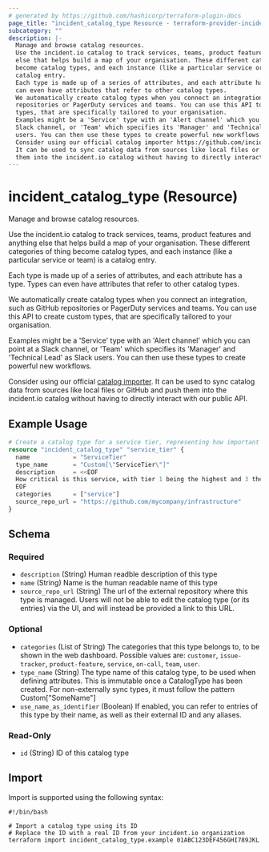 ```yaml
---
# generated by https://github.com/hashicorp/terraform-plugin-docs
page_title: "incident_catalog_type Resource - terraform-provider-incident"
subcategory: ""
description: |-
  Manage and browse catalog resources.
  Use the incident.io catalog to track services, teams, product features and anything
  else that helps build a map of your organisation. These different categories of thing
  become catalog types, and each instance (like a particular service or team) is a
  catalog entry.
  Each type is made up of a series of attributes, and each attribute has a type. Types
  can even have attributes that refer to other catalog types.
  We automatically create catalog types when you connect an integration, such as GitHub
  repositories or PagerDuty services and teams. You can use this API to create custom
  types, that are specifically tailored to your organisation.
  Examples might be a 'Service' type with an 'Alert channel' which you can point at a
  Slack channel, or 'Team' which specifies its 'Manager' and 'Technical Lead' as Slack
  users. You can then use these types to create powerful new workflows.
  Consider using our official catalog importer https://github.com/incident-io/catalog-importer.
  It can be used to sync catalog data from sources like local files or GitHub and push
  them into the incident.io catalog without having to directly interact with our public API.
---
```


# incident_catalog_type (Resource)

Manage and browse catalog resources.

Use the incident.io catalog to track services, teams, product features and anything
else that helps build a map of your organisation. These different categories of thing
become catalog types, and each instance (like a particular service or team) is a
catalog entry.

Each type is made up of a series of attributes, and each attribute has a type. Types
can even have attributes that refer to other catalog types.

We automatically create catalog types when you connect an integration, such as GitHub
repositories or PagerDuty services and teams. You can use this API to create custom
types, that are specifically tailored to your organisation.

Examples might be a 'Service' type with an 'Alert channel' which you can point at a
Slack channel, or 'Team' which specifies its 'Manager' and 'Technical Lead' as Slack
users. You can then use these types to create powerful new workflows.

Consider using our official [catalog importer](https://github.com/incident-io/catalog-importer).
It can be used to sync catalog data from sources like local files or GitHub and push
them into the incident.io catalog without having to directly interact with our public API.

## Example Usage

```terraform
# Create a catalog type for a service tier, representing how important a service is.
resource "incident_catalog_type" "service_tier" {
  name            = "ServiceTier"
  type_name       = "Custom[\"ServiceTier\"]"
  description     = <<EOF
  How critical is this service, with tier 1 being the highest and 3 the lowest.
  EOF
  categories      = ["service"]
  source_repo_url = "https://github.com/mycompany/infrastructure"
}
```

<!-- schema generated by tfplugindocs -->
## Schema

### Required

- `description` (String) Human readble description of this type
- `name` (String) Name is the human readable name of this type
- `source_repo_url` (String) The url of the external repository where this type is managed. Users will not be able to edit the catalog type (or its entries) via the UI, and will instead be provided a link to this URL.

### Optional

- `categories` (List of String) The categories that this type belongs to, to be shown in the web dashboard. Possible values are: `customer`, `issue-tracker`, `product-feature`, `service`, `on-call`, `team`, `user`.
- `type_name` (String) The type name of this catalog type, to be used when defining attributes. This is immutable once a CatalogType has been created. For non-externally sync types, it must follow the pattern Custom["SomeName"]
- `use_name_as_identifier` (Boolean) If enabled, you can refer to entries of this type by their name, as well as their external ID and any aliases.

### Read-Only

- `id` (String) ID of this catalog type

## Import

Import is supported using the following syntax:

```shell
#!/bin/bash

# Import a catalog type using its ID
# Replace the ID with a real ID from your incident.io organization
terraform import incident_catalog_type.example 01ABC123DEF456GHI789JKL
```
